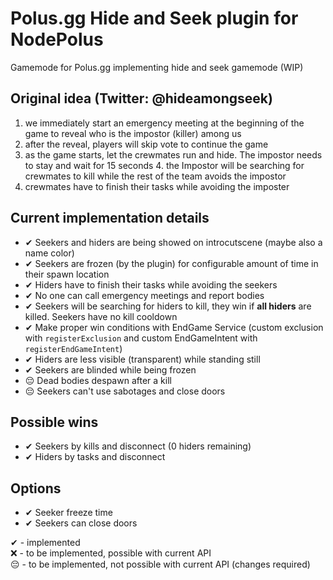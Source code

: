 # Polus.gg Hide and Seek plugin for NodePolus
Gamemode for Polus.gg implementing hide and seek gamemode (WIP)

## Original idea (Twitter: @hideamongseek)
1. we immediately start an emergency meeting at the beginning of the game to reveal who is the impostor (killer) among us 
2. after the reveal, players will skip vote to continue the game
3. as the game starts, let the crewmates run and hide. The impostor needs to stay and wait for 15 seconds 4. the Impostor will be searching for crewmates to kill while the rest of the team avoids the impostor 
5. crewmates have to finish their tasks while avoiding the imposter

## Current implementation details
- ✔ Seekers and hiders are being showed on introcutscene (maybe also a name color)
- ✔ Seekers are frozen (by the plugin) for configurable amount of time in their spawn location
- ✔ Hiders have to finish their tasks while avoiding the seekers
- ✔ No one can call emergency meetings and report bodies
- ✔ Seekers will be searching for hiders to kill, they win if **all hiders** are killed. Seekers have no kill cooldown
- ✔ Make proper win conditions with EndGame Service (custom exclusion with `registerExclusion` and custom EndGameIntent with `registerEndGameIntent`)
- ✔ Hiders are less visible (transparent) while standing still
- ✔ Seekers are blinded while being frozen
- 😔 Dead bodies despawn after a kill
- 😔 Seekers can't use sabotages and close doors

## Possible wins
- ✔ Seekers by kills and disconnect (0 hiders remaining)
- ✔ Hiders by tasks and disconnect

## Options
- ✔ Seeker freeze time
- ✔ Seekers can close doors

✔ - implemented <br />
❌ - to be implemented, possible with current API <br />
😔 - to be implemented, not possible with current API (changes required) <br />
